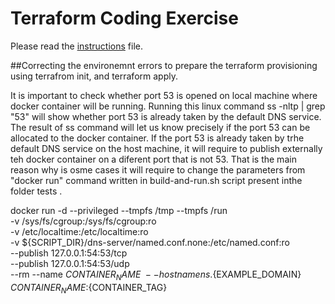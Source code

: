 # Terraform Coding Exercise

Please read the [instructions](./INSTRUCTIONS.md) file.


##Correcting the environemnt errors to prepare the terraform provisioning using terrafrom init, and terraform apply.

It is important to check whether port 53 is opened on local machine where docker container will be running.
Running this  linux command ss -nltp | grep "53" will show whether port 53 is already taken by the default DNS service. The result of ss command will let us know precisely if the port 53 can be allocated to the docker container.
If the port 53 is already taken by trhe default DNS service on the host machine, it will require to publish externally teh docker container on a diferent port that is not 53.
That is the main reason why is osme cases it will require to change the parameters from "docker run" command written in build-and-run.sh script present inthe  folder tests .

docker run -d --privileged --tmpfs /tmp --tmpfs /run \
   -v /sys/fs/cgroup:/sys/fs/cgroup:ro \
   -v /etc/localtime:/etc/localtime:ro \
   -v ${SCRIPT_DIR}/dns-server/named.conf.none:/etc/named.conf:ro \
   --publish 127.0.0.1:54:53/tcp \
   --publish 127.0.0.1:54:53/udp \
   --rm --name ${CONTAINER_NAME} \
   --hostname ns.${EXAMPLE_DOMAIN} ${CONTAINER_NAME}:${CONTAINER_TAG}

